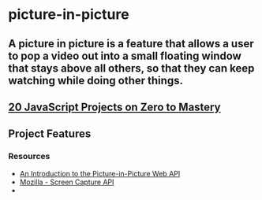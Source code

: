 # picture-in-picture
A picture in picture is a feature that allows a user to pop a video out into a small floating window that stays above all others, so that they can keep watching while doing other things.
---
[20 JavaScript Projects on Zero to Mastery](https://academy.zerotomastery.io/p/javascript-projects)
---

## Project Features

### Resources
- [An Introduction to the Picture-in-Picture Web API](https://css-tricks.com/an-introduction-to-the-picture-in-picture-web-api/)
- [Mozilla - Screen Capture API](https://developer.mozilla.org/en-US/docs/Web/API/Screen_Capture_API/Using_Screen_Capture)
- []()